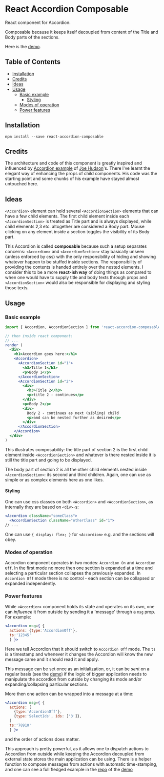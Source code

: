 # React Accordion Composable

React component for Accordion.

Composable because it keeps itself decoupled from content of the Title and Body parts of the sections.

Here is the [demo](https://heroqu.github.io/react-accordion-composable-demo/).

## Table of Contents

* [Installation](#installation)
* [Credits](#credits)
* [Ideas](#ideas)
* [Usage](#usage)
  + [Basic example](#basic-example)
    - [Styling](#styling)
  + [Modes of operation](#modes-of-operation)
  + [Power features](#power-features)

## Installation

`npm install --save react-accordion-composable`

## Credits

The architecture and code of this component is greatly inspired and influenced by [Accordion example](http://jsfiddle.net/jhudson8/135oo6f8/) of [Joe Hudson](https://github.com/jhudson8)'s.
There I've learnt the elegant way of enhancing the props of child components. His code was the starting point and some chunks of his example have stayed almost untouched here.

## Ideas

`<Accordion>` element can hold several `<AccordionSection>` elements that can have a few child elements. The first child element inside each `<AccordionSection>` is treated as Title part and is always displayed, while child elements 2,3 etc. altogether are considered a Body part. Mouse clicking on any element inside a section toggles the visibility of its Body part.

This Accordion is called __composable__ because such a setup separates concerns: `<Accordion>` and `<AccordionSection>` stay basically unseen (unless enforced by css) with the only responsibility of hiding and showing whatever happen to be stuffed inside sections. The responsibility of providing the contents is handed entirely over the nested elements. I consider this to be a more __react-ish way__ of doing things as compared to when one would have to supply title and body texts through props and `<AccordionSection>` would also be responsible for displaying and styling those texts.

## Usage

### Basic example

```jsx
import { Accordion, AccordionSection } from 'react-accordion-composable'

// then inside react component:
// ...
render (
  <div>
    <h1>Accordion goes here:</h1>
    <Accordion>
      <AccordionSection id="1">
        <h3>Title 1</h3>
        <p>Body 1</p>
      </AccordionSection>
      <AccordionSection id="2">
        <div>
          <h3>Title 2</h3>
          <p>title 2 - continues</p>
        </div>
        <p>Body 2</p>
        <div>
          Body 2 - continues as next (sibling) child
          <p>and can be nested further as desired</p>
        </div>
      </AccordionSection>
    </Accordion>
  </div>  
)
```

This illustrates composability: the title part of section 2 is the first child element inside `<AccordionSection>` and whatever is there nested inside it is still the title part and going to be displayed.

The body part of section 2 is all the other child elements nested inside `<AccordionSection>`: its second and third children. Again, one can use as simple or as complex elements here as one likes.

#### Styling

One can use css classes on both `<Accordion>` and `<AccordionSection>`, as internally they are based on `<div>`-s:

```jsx
<Accordion className="someClass">
  <AccordionSection className="otherClass" id="1">
// ...
```

One can use `{ display: flex; }` for `<Accordion>` e.g. and the sections will obey.

### Modes of operation

Accordion component operates in two modes: `Accordion On` and `Accordion Off`. In the first mode no more then one section is expanded at a time and selecting a particular section collapses the previously expanded. In `Accordion Off` mode there is no control - each section can be collapsed or expanded independently.

### Power features

While `<Accordion>` component holds its state and operates on its own, one can _influence_ it from outside by sending it a 'message' through a `msg` prop. For example:

```jsx
<Accordion msg={ {
  actions: {type:'AccordionOff'},
  ts:'12345'
  } }>
```

Here we tell Accordion that it should switch to `Accordion Off` mode. The `ts` is a timestamp and whenever it changes the Accordion will know the new message came and it should read it and apply.

This message can be set once as an initialization, or, it can be _sent_ on a regular basis (see the [demo](https://heroqu.github.io/react-accordion-composable-demo/)) if the logic of bigger application needs to manipulate the accordion from outside by changing its mode and/or expanding/collapsing particular sections.

More then one action can be wrapped into a message at a time:

```jsx
<Accordion msg={ {
  actions: [
    {type:'AccordionOff'},
    {type:'SelectIds', ids: ['3']},
  ]
  ts:'78910'
  } }>
```

and the order of actions does matter.

This approach is pretty powerful, as it allows one to dispatch actions to Accordion from outside while keeping the Accordion decoupled from external state stores the main application can be using. There is a helper function to compose messages from actions with automatic time-stamping, and one can see a full fledged example in the [repo](https://github.com/heroqu/react-accordion-composable-demo) of the [demo](https://heroqu.github.io/react-accordion-composable-demo/)
